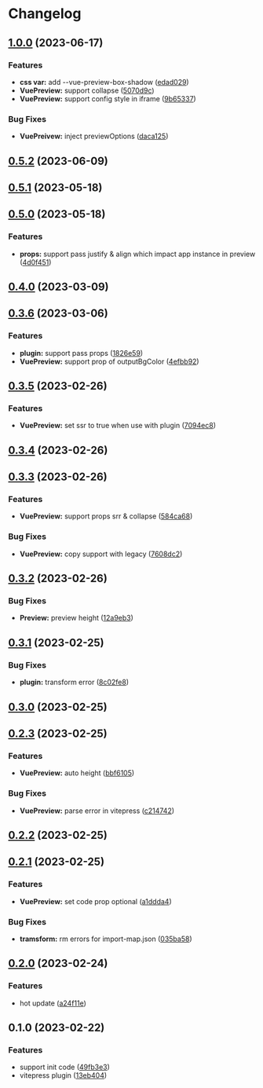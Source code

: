 # Changelog

## [1.0.0](https://github.com/liting-yes/vite-plugin-vue-preview/compare/0.5.2...1.0.0) (2023-06-17)


### Features

* **css var:** add --vue-preview-box-shadow ([edad029](https://github.com/liting-yes/vite-plugin-vue-preview/commit/edad02922908e9e6e66818bc26fa871d0f05781e))
* **VuePreview:** support collapse ([5070d9c](https://github.com/liting-yes/vite-plugin-vue-preview/commit/5070d9c785fce2a2d521b4f3ad5d73ddc7a29822))
* **VuePreview:** support config style in iframe ([9b65337](https://github.com/liting-yes/vite-plugin-vue-preview/commit/9b6533709aa7fee3e1b49f661fc647298f6e8f1d))


### Bug Fixes

* **VuePreivew:** inject previewOptions ([daca125](https://github.com/liting-yes/vite-plugin-vue-preview/commit/daca125b529c7b89b5a3e99e0aa54a3610d41a50))

## [0.5.2](https://github.com/liting-yes/vite-plugin-vue-preview/compare/0.5.0...0.5.2) (2023-06-09)

## [0.5.1](https://github.com/liting-yes/vite-plugin-vue-preview/compare/0.5.0...0.5.1) (2023-05-18)

## [0.5.0](https://github.com/liting-yes/vite-plugin-vue-preview/compare/0.4.0...0.5.0) (2023-05-18)


### Features

* **props:** support pass justify & align which impact app instance in preview ([4d0f451](https://github.com/liting-yes/vite-plugin-vue-preview/commit/4d0f451c4f32b6978a3603955a05dfa4c34d9a63))

## [0.4.0](https://github.com/liting-yes/vite-plugin-vue-preview/compare/0.3.6...0.4.0) (2023-03-09)

## [0.3.6](https://github.com/liting-yes/vite-plugin-vue-preview/compare/0.3.5...0.3.6) (2023-03-06)


### Features

* **plugin:** support pass props ([1826e59](https://github.com/liting-yes/vite-plugin-vue-preview/commit/1826e593575be7ec909a8961f13f6748cac92e96))
* **VuePreview:** support prop of outputBgColor ([4efbb92](https://github.com/liting-yes/vite-plugin-vue-preview/commit/4efbb9260bd60e5507936d9407259cb2e7a422af))

## [0.3.5](https://github.com/liting-yes/vite-plugin-vue-preview/compare/0.3.4...0.3.5) (2023-02-26)


### Features

* **VuePreview:** set ssr to true when use with plugin ([7094ec8](https://github.com/liting-yes/vite-plugin-vue-preview/commit/7094ec83b9dd04aa682b7d1e6fec31f4da00f548))

## [0.3.4](https://github.com/liting-yes/vite-plugin-vue-preview/compare/0.3.3...0.3.4) (2023-02-26)

## [0.3.3](https://github.com/liting-yes/vite-plugin-vue-preview/compare/0.3.2...0.3.3) (2023-02-26)


### Features

* **VuePreview:** support props srr & collapse ([584ca68](https://github.com/liting-yes/vite-plugin-vue-preview/commit/584ca687e314e7ce77b72c71164e9de0ba30efdc))


### Bug Fixes

* **VuePreview:** copy support with legacy ([7608dc2](https://github.com/liting-yes/vite-plugin-vue-preview/commit/7608dc2d84d5628478f646af6eef559db6ad64d0))

## [0.3.2](https://github.com/liting-yes/vite-plugin-vue-preview/compare/0.3.1...0.3.2) (2023-02-26)


### Bug Fixes

* **Preview:** preview height ([12a9eb3](https://github.com/liting-yes/vite-plugin-vue-preview/commit/12a9eb34e74c4cd0725f532938c198498d3e8365))

## [0.3.1](https://github.com/liting-yes/vite-plugin-vue-preview/compare/0.3.0...0.3.1) (2023-02-25)


### Bug Fixes

* **plugin:** transform error ([8c02fe8](https://github.com/liting-yes/vite-plugin-vue-preview/commit/8c02fe8083ee73b04ac895fb4dec2b72304634af))

## [0.3.0](https://github.com/liting-yes/vite-plugin-vue-preview/compare/0.2.3...0.3.0) (2023-02-25)

## [0.2.3](https://github.com/liting-yes/vite-plugin-vue-preview/compare/0.2.2...0.2.3) (2023-02-25)


### Features

* **VuePreview:** auto height ([bbf6105](https://github.com/liting-yes/vite-plugin-vue-preview/commit/bbf610517420d10618a6236324a2c92a258e3589))


### Bug Fixes

* **VuePreview:** parse error in vitepress ([c214742](https://github.com/liting-yes/vite-plugin-vue-preview/commit/c214742a1a40d7f4f510f32581ac713294ae750b))

## [0.2.2](https://github.com/liting-yes/vite-plugin-vue-preview/compare/0.2.1...0.2.2) (2023-02-25)

## [0.2.1](https://github.com/liting-yes/vite-plugin-vue-preview/compare/0.2.0...0.2.1) (2023-02-25)


### Features

* **VuePreview:** set code prop optional ([a1ddda4](https://github.com/liting-yes/vite-plugin-vue-preview/commit/a1ddda4e507691a746a182d451a4d9f842d7b256))


### Bug Fixes

* **tramsform:** rm errors for import-map.json ([035ba58](https://github.com/liting-yes/vite-plugin-vue-preview/commit/035ba58e8e7e930f1cba9cb16fefceaec480620e))

## [0.2.0](https://github.com/liting-yes/vite-plugin-vue-preview/compare/0.1.0...0.2.0) (2023-02-24)


### Features

* hot update ([a24f11e](https://github.com/liting-yes/vite-plugin-vue-preview/commit/a24f11eb177f4d91222f5ef11df598e027a7b231))

## 0.1.0 (2023-02-22)


### Features

* support init code ([49fb3e3](https://github.com/liting-yes/vite-plugin-vue-preview/commit/49fb3e31c91b7f79ce451770b0dfc5fea946bcde))
* vitepress plugin ([13eb404](https://github.com/liting-yes/vite-plugin-vue-preview/commit/13eb4043fb1cb103330966c41f0fb30139beec93))